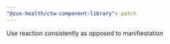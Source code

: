 ```yaml
---
"@zus-health/ctw-component-library": patch
---
```


Use reaction consistently as opposed to manifiestation
